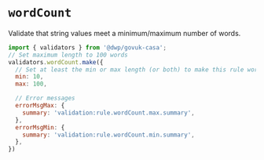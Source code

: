 # `wordCount`

Validate that string values meet a minimum/maximum number of words.

```javascript
import { validators } from '@dwp/govuk-casa';
// Set maximum length to 100 words
validators.wordCount.make({
  // Set at least the min or max length (or both) to make this rule worthwhile
  min: 10,
  max: 100,

  // Error messages
  errorMsgMax: {
    summary: 'validation:rule.wordCount.max.summary',
  },
  errorMsgMin: {
    summary: 'validation:rule.wordCount.min.summary',
  },
})
```
